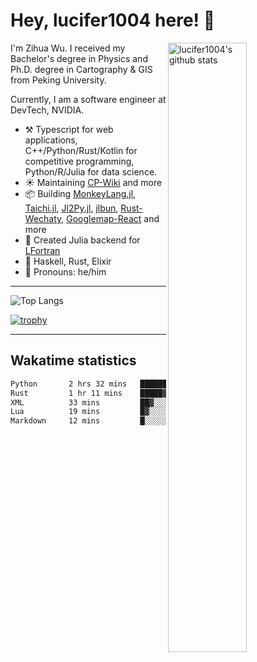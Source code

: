 # Hey, lucifer1004 here! :wave:

<img width="50%" align="right" alt="lucifer1004's github stats" src="https://github-readme-stats.vercel.app/api?username=lucifer1004&show_icons=true">

I'm Zihua Wu. I received my Bachelor's degree in Physics and Ph.D. degree in Cartography & GIS from Peking University.

Currently, I am a software engineer at DevTech, NVIDIA.

- :hammer_and_pick: Typescript for web applications, C++/Python/Rust/Kotlin for competitive programming, Python/R/Julia for data science.
- :sunny: Maintaining [CP-Wiki](https://cp-wiki.vercel.app) and more 
- :package: Building [MonkeyLang.jl](https://github.com/lucifer1004/MonkeyLang.jl), [Taichi.jl](https://github.com/lucifer1004/Taichi.jl), [Jl2Py.jl](https://github.com/lucifer1004/Jl2Py.jl), [jlbun](https://github.com/lucifer1004/jlbun), [Rust-Wechaty](https://github.com/wechaty/rust-wechaty), [Googlemap-React](https://github.com/googlemap-react/googlemap-react) and more
- :sparkler: Created Julia backend for [LFortran](https://github.com/lfortran/lfortran)
- :seedling: Haskell, Rust, Elixir
- :man: Pronouns: he/him

---

![Top Langs](https://github-readme-stats.vercel.app/api/top-langs/?username=lucifer1004&layout=compact)

[![trophy](https://github-profile-trophy.vercel.app/?username=ryo-ma)](https://github.com/ryo-ma/github-profile-trophy)

---

## Wakatime statistics

<!--START_SECTION:waka-->

```txt
Python       2 hrs 32 mins   ████████████▒░░░░░░░░░░░░   48.95 %
Rust         1 hr 11 mins    █████▓░░░░░░░░░░░░░░░░░░░   22.76 %
XML          33 mins         ██▓░░░░░░░░░░░░░░░░░░░░░░   10.76 %
Lua          19 mins         █▓░░░░░░░░░░░░░░░░░░░░░░░   06.38 %
Markdown     12 mins         █░░░░░░░░░░░░░░░░░░░░░░░░   04.16 %
```

<!--END_SECTION:waka-->
